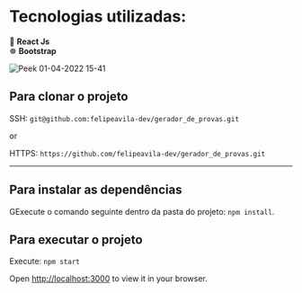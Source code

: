 # Tecnologias utilizadas:

💠 <b>React Js</b> \
☸️ <b>Bootstrap</b>

![Peek 01-04-2022 15-41](https://user-images.githubusercontent.com/26674677/161324013-10dac67b-fe7d-4bc1-a286-a9d0ea194143.gif)

## Para clonar o projeto

SSH: `git@github.com:felipeavila-dev/gerador_de_provas.git`

or

HTTPS: `https://github.com/felipeavila-dev/gerador_de_provas.git`

--------------------------

## Para instalar as dependências

GExecute o comando seguinte dentro da pasta do projeto: `npm install`.

## Para executar o projeto

Execute: `npm start`


Open [http://localhost:3000](http://localhost:3000) to view it in your browser.





